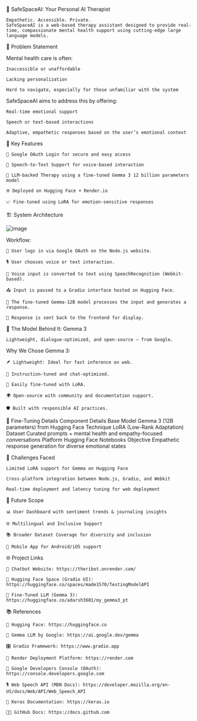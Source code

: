 🧠 SafeSpaceAI: Your Personal AI Therapist

    Empathetic. Accessible. Private.
    SafeSpaceAI is a web-based therapy assistant designed to provide real-time, compassionate mental health support using cutting-edge large language models.

🧩 Problem Statement

Mental health care is often:

    Inaccessible or unaffordable

    Lacking personalization

    Hard to navigate, especially for those unfamiliar with the system

SafeSpaceAI aims to address this by offering:

    Real-time emotional support

    Speech or text-based interactions

    Adaptive, empathetic responses based on the user’s emotional context

🌟 Key Features

    🔐 Google OAuth Login for secure and easy access

    🎤 Speech-to-Text Support for voice-based interaction

    🤗 LLM-backed Therapy using a fine-tuned Gemma 3 12 billion parameters model

    🌐 Deployed on Hugging Face + Render.io

    📈 Fine-tuned using LoRA for emotion-sensitive responses

🏗️ System Architecture

![image](https://github.com/user-attachments/assets/9b768454-16a9-4d66-929f-85d25bb5b3f2)


Workflow:

    👤 User logs in via Google OAuth on the Node.js website.

    🎙️ User chooses voice or text interaction.

    🧠 Voice input is converted to text using SpeechRecognition (Webkit-based).

    📤 Input is passed to a Gradio interface hosted on Hugging Face.

    🧬 The fine-tuned Gemma-12B model processes the input and generates a response.

    🧾 Response is sent back to the frontend for display.

🧠 The Model Behind It: Gemma 3

    Lightweight, dialogue-optimized, and open-source — from Google.

Why We Chose Gemma 3:

    🪶 Lightweight: Ideal for fast inference on web.

    🧵 Instruction-tuned and chat-optimized.

    🔧 Easily fine-tuned with LoRA.

    🌍 Open-source with community and documentation support.

    🛡️ Built with responsible AI practices.

🧪 Fine-Tuning Details
Component	Details
Base Model	Gemma 3 (12B parameters) from Hugging Face
Technique	LoRA (Low-Rank Adaptation)
Dataset	Curated prompts + mental health and empathy-focused conversations
Platform	Hugging Face Notebooks
Objective	Empathetic response generation for diverse emotional states

🚧 Challenges Faced

    Limited LoRA support for Gemma on Hugging Face

    Cross-platform integration between Node.js, Gradio, and Webkit

    Real-time deployment and latency tuning for web deployment

🔮 Future Scope

    📊 User Dashboard with sentiment trends & journaling insights

    🌐 Multilingual and Inclusive Support

    📚 Broader Dataset Coverage for diversity and inclusion

    📱 Mobile App for Android/iOS support

🌐 Project Links

    💬 Chatbot Website: https://theribot.onrender.com/

    🤗 Hugging Face Space (Gradio UI): https://huggingface.co/spaces/made1570/TestingModelAPI

    🧠 Fine-Tuned LLM (Gemma 3): https://huggingface.co/adarsh3601/my_gemma3_pt

📚 References

    🤗 Hugging Face: https://huggingface.co

    🧠 Gemma LLM by Google: https://ai.google.dev/gemma

    🎛️ Gradio Framework: https://www.gradio.app

    🚀 Render Deployment Platform: https://render.com

    🔐 Google Developers Console (OAuth): https://console.developers.google.com

    🎙️ Web Speech API (MDN Docs): https://developer.mozilla.org/en-US/docs/Web/API/Web_Speech_API

    🧬 Keras Documentation: https://keras.io

    🧑‍💻 GitHub Docs: https://docs.github.com
